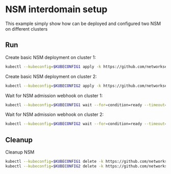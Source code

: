 # NSM interdomain setup


This example simply show how can be deployed and configured two NSM on different clusters

## Run

Create basic NSM deployment on cluster 1:

```bash
kubectl --kubeconfig=$KUBECONFIG1 apply -k https://github.com/networkservicemesh/deployments-k8s/examples/interdomain/nsm/cluster1?ref=5f9f40f67e1d95d320f2e7ce9cb1c074df5d1ee8
```

Create basic NSM deployment on cluster 2:

```bash
kubectl --kubeconfig=$KUBECONFIG2 apply -k https://github.com/networkservicemesh/deployments-k8s/examples/interdomain/nsm/cluster2?ref=5f9f40f67e1d95d320f2e7ce9cb1c074df5d1ee8
```

Wait for NSM admission webhook on cluster 1:

```bash
kubectl --kubeconfig=$KUBECONFIG1 wait --for=condition=ready --timeout=1m pod -n nsm-system -l app=admission-webhook-k8s
```

Wait for NSM admission webhook on cluster 2:

```bash
kubectl --kubeconfig=$KUBECONFIG2 wait --for=condition=ready --timeout=1m pod -n nsm-system -l app=admission-webhook-k8s
```

## Cleanup

Cleanup NSM
```bash
kubectl --kubeconfig=$KUBECONFIG1 delete -k https://github.com/networkservicemesh/deployments-k8s/examples/interdomain/nsm/cluster1?ref=5f9f40f67e1d95d320f2e7ce9cb1c074df5d1ee8
kubectl --kubeconfig=$KUBECONFIG2 delete -k https://github.com/networkservicemesh/deployments-k8s/examples/interdomain/nsm/cluster2?ref=5f9f40f67e1d95d320f2e7ce9cb1c074df5d1ee8
```
